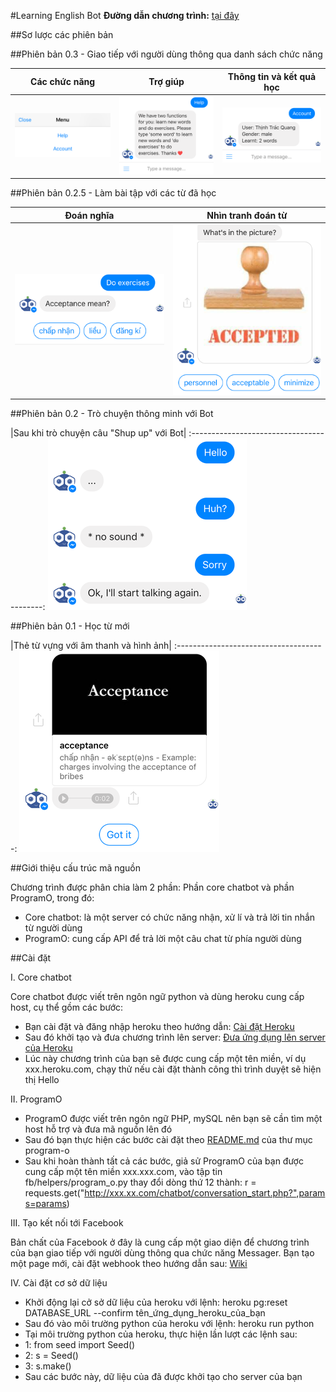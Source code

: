 ﻿#Learning English Bot
**Đường dẫn chương trình:** [tại đây](https://www.facebook.com/Learning-English-Bot-302820536747403/)

##Sơ lược các phiên bản

##Phiên bản 0.3 - Giao tiếp với người dùng thông qua danh sách chức năng

| Các chức năng | Trợ giúp | Thông tin và kết quả học |
:--------------:|:--------:|:--------------------------:
![menu](/DTQ/screenshots/menu.png) | ![menu_help](/DTQ/screenshots/menu_help.png) | ![menu_account](/DTQ/screenshots/menu_account.png)

##Phiên bản 0.2.5 - Làm bài tập với các từ đã học

| Đoán nghĩa | Nhìn tranh đoán từ |
:-----------:|:-------------------:
![do_exercises_1](/DTQ/screenshots/do_exercises_1.png) | ![do_exercises_2](/DTQ/screenshots/do_exercises_2.png)

##Phiên bản 0.2 - Trò chuyện thông minh với Bot

|Sau khi trò chuyện câu "Shup up" với Bot|
:-----------------------------------------:
![talk](/DTQ/screenshots/talk.png)

##Phiên bản 0.1 - Học từ mới

|Thẻ từ vựng với âm thanh và hình ảnh|
:-------------------------------------:
![learn_word](/DTQ/screenshots/learn_word.png)

##Giới thiệu cấu trúc mã nguồn

Chương trình được phân chia làm 2 phần: Phần core chatbot và phần ProgramO, trong đó:
- Core chatbot: là một server có chức năng nhận, xử lí và trả lời tin nhắn từ người dùng
- ProgramO: cung cấp API để trả lời một câu chat từ phía người dùng

##Cài đặt


I. Core chatbot

Core chatbot được viết trên ngôn ngữ python và dùng heroku cung cấp host, cụ thể gồm các bước:
- Bạn cài đặt và đăng nhập heroku theo hướng dẫn: [Cài đặt Heroku](https://devcenter.heroku.com/articles/getting-started-with-python#introduction)
- Sau đó khởi tạo và đưa chương trình lên server: [Đưa ứng dụng lên server của Heroku](https://devcenter.heroku.com/articles/getting-started-with-python#deploy-the-app)
- Lúc này chương trình của bạn sẽ được cung cấp một tên miền, ví dụ xxx.heroku.com, chạy thử nếu cài đặt thành công thì trình duyệt sẽ hiện thị Hello

II. ProgramO

- ProgramO được viết trên ngôn ngữ PHP, mySQL nên bạn sẽ cần tìm một host hỗ trợ và đưa mã nguồn lên đó
- Sau đó bạn thực hiện các bước cài đặt theo [README.md](/program-o/) của thư mục program-o
- Sau khi hoàn thành tất cả các bước, giả sử ProgramO của bạn được cung cấp một tên miền xxx.xxx.com, vào tập tin fb/helpers/program_o.py thay đổi dòng thứ 12 thành: 
r = requests.get("http://xxx.xx.com/chatbot/conversation_start.php?",params=params)

III. Tạo kết nối tới Facebook

Bản chất của Facebook ở đây là cung cấp một giao diện để chương trình của bạn giao tiếp với người dùng thông qua chức năng Messager. Bạn tạo một page mới, cài đặt webhook theo hướng dẫn sau: [Wiki](https://github.com/truonganhhoang/int3507-2016/wiki/%5BDTQ%5D-T%E1%BA%A1o-m%E1%BB%99t-Facbook-Chatbot-b%E1%BA%B1ng-Python)

IV. Cài đặt cơ sở dữ liệu
- Khởi động lại cở sở dữ liệu của heroku với lệnh: heroku pg:reset DATABASE_URL --confirm tên_ứng_dụng_heroku_của_bạn
- Sau đó vào môi trường python của heroku với lệnh: heroku run python
- Tại môi trường python của heroku, thực hiện lần lượt các lệnh sau:
- 1: from seed import Seed()
- 2: s = Seed()
- 3: s.make()
- Sau các bước này, dữ liệu của đã được khởi tạo cho server của bạn
